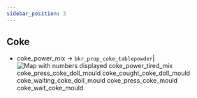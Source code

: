 ```yaml
---
sidebar_position: 3
---
```

## Coke

- coke_power_mix
    -> `bkr_prop_coke_tablepowder`|<img src="/img/gif_gn_animation_script_superlab_720.gif" alt="Map with numbers displayed" />
coke_power_tired_mix
coke_press_coke_doll_mould
coke_cought_coke_doll_mould
coke_waiting_coke_doll_mould
coke_press_coke_mould
coke_wait_coke_mould